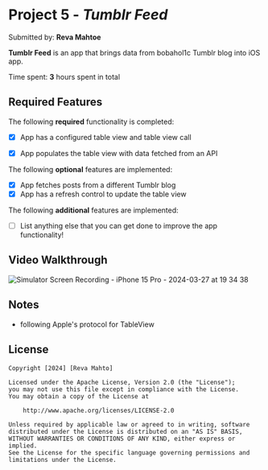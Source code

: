 # Project 5 - *Tumblr Feed*

Submitted by: **Reva Mahtoe**

**Tumblr Feed** is an app that brings data from bobahol1c Tumblr blog into iOS app.

Time spent: **3** hours spent in total

## Required Features

The following **required** functionality is completed:

- [x] App has a configured table view and table view call
- [x] App populates the table view with data fetched from an API


The following **optional** features are implemented:

- [x] App fetches posts from a different Tumblr blog
- [x] App has a refresh control to update the table view

The following **additional** features are implemented:

- [ ] List anything else that you can get done to improve the app functionality!

## Video Walkthrough

![Simulator Screen Recording - iPhone 15 Pro - 2024-03-27 at 19 34 38](https://github.com/r-oli-m/BobaTumblrBlog/assets/99136190/62f67546-6922-4ec0-88d9-225e53cc574d)


## Notes

- following Apple's protocol for TableView
## License

    Copyright [2024] [Reva Mahto]

    Licensed under the Apache License, Version 2.0 (the "License");
    you may not use this file except in compliance with the License.
    You may obtain a copy of the License at

        http://www.apache.org/licenses/LICENSE-2.0

    Unless required by applicable law or agreed to in writing, software
    distributed under the License is distributed on an "AS IS" BASIS,
    WITHOUT WARRANTIES OR CONDITIONS OF ANY KIND, either express or implied.
    See the License for the specific language governing permissions and
    limitations under the License.

